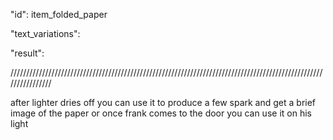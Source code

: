 "id": item_folded_paper

"text_variations":

"result":

////////////////////////////////////////////////////////////////////////////////////////////////////////////////

after lighter dries off you can use it to produce a few spark and get a brief image of the paper
or once frank comes to the door you can use it on his light